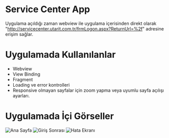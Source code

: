 # Service Center App
Uygulama açıldığı zaman webview ile uygulama içerisinden direkt olarak "http://servicecenter.utarit.com.tr/frmLogon.aspx?ReturnUrl=%2f" adresine erişim sağlar.

# Uygulamada Kullanılanlar
- Webview
- View Binding
- Fragment
- Loading ve error kontrolleri
- Responsive olmayan sayfalar için zoom yapma veya uyumlu sayfa açılışı ayarları.

# Uygulamada İçi Görseller
![Ana Sayfa](screenshots/home.png)
![Giriş Sonrası](screenshots/login.png)
![Hata Ekranı](screenshots/loading.png)
